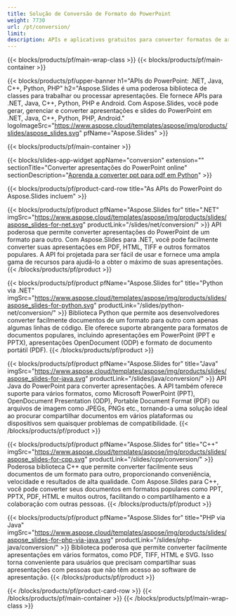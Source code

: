 ```yaml
---
title: Solução de Conversão de Formato do PowerPoint
weight: 7730
url: /pt/conversion/
limit: 
description: APIs e aplicativos gratuitos para converter formatos de arquivo PPT, PPTX, POTX, POTM e ODP
---
```


{{< blocks/products/pf/main-wrap-class >}}
{{< blocks/products/pf/main-container >}}

{{< blocks/products/pf/upper-banner h1="APIs do PowerPoint: .NET, Java, C++, Python, PHP" h2="Aspose.Slides é uma poderosa biblioteca de classes para trabalhar ou processar apresentações. Ele fornece APIs para .NET, Java, C++, Python, PHP e Android. Com Aspose.Slides, você pode gerar, gerenciar e converter apresentações e slides do PowerPoint em .NET, Java, C++, Python, PHP, Android." logoImageSrc="https://www.aspose.cloud/templates/aspose/img/products/slides/aspose_slides.svg" pfName="Aspose.Slides" >}}


{{< blocks/products/pf/main-container >}}

{{< blocks/slides-app-widget 
    appName="conversion"
    extension=""
    sectionTitle="Converter apresentações do PowerPoint online" 
    sectionDescription="[Aprenda a converter ppt para pdf em Python](https://products.aspose.com/slides/pt/python-net/conversion/ppt-to-pdf/)" >}}

{{< blocks/products/pf/product-card-row title="As APIs do PowerPoint do Aspose.Slides incluem" >}}

{{< blocks/products/pf/product pfName="Aspose.Slides for" title=".NET" imgSrc="https://www.aspose.cloud/templates/aspose/img/products/slides/aspose_slides-for-net.svg" productLink="/slides/net/conversion/" >}}
API poderosa que permite converter apresentações do PowerPoint de um formato para outro. Com Aspose.Slides para .NET, você pode facilmente converter suas apresentações em PDF, HTML, TIFF e outros formatos populares. A API foi projetada para ser fácil de usar e fornece uma ampla gama de recursos para ajudá-lo a obter o máximo de suas apresentações.
{{< /blocks/products/pf/product >}}

{{< blocks/products/pf/product pfName="Aspose.Slides for" title="Python via .NET" imgSrc="https://www.aspose.cloud/templates/aspose/img/products/slides/aspose_slides-for-python.svg" productLink="/slides/python-net/conversion/" >}}
Biblioteca Python que permite aos desenvolvedores converter facilmente documentos de um formato para outro com apenas algumas linhas de código. Ele oferece suporte abrangente para formatos de documentos populares, incluindo apresentações em PowerPoint (PPT e PPTX), apresentações OpenDocument (ODP) e formato de documento portátil (PDF).
{{< /blocks/products/pf/product >}}

{{< blocks/products/pf/product pfName="Aspose.Slides for" title="Java" imgSrc="https://www.aspose.cloud/templates/aspose/img/products/slides/aspose_slides-for-java.svg" productLink="/slides/java/conversion/" >}}
API Java do PowerPoint para converter apresentações. A API também oferece suporte para vários formatos, como Microsoft PowerPoint (PPT), OpenDocument Presentation (ODP), Portable Document Format (PDF) ou arquivos de imagem como JPEGs, PNGs etc., tornando-a uma solução ideal ao procurar compartilhar documentos em vários plataformas ou dispositivos sem quaisquer problemas de compatibilidade.
{{< /blocks/products/pf/product >}}

{{< blocks/products/pf/product pfName="Aspose.Slides for" title="C++" imgSrc="https://www.aspose.cloud/templates/aspose/img/products/slides/aspose_slides-for-cpp.svg" productLink="/slides/cpp/conversion/" >}}
Poderosa biblioteca C++ que permite converter facilmente seus documentos de um formato para outro, proporcionando conveniência, velocidade e resultados de alta qualidade. Com Aspose.Slides para C++, você pode converter seus documentos em formatos populares como PPT, PPTX, PDF, HTML e muitos outros, facilitando o compartilhamento e a colaboração com outras pessoas.
{{< /blocks/products/pf/product >}}

{{< blocks/products/pf/product pfName="Aspose.Slides for" title="PHP via Java" imgSrc="https://www.aspose.cloud/templates/aspose/img/products/slides/aspose_slides-for-php-via-java.svg" productLink="/slides/php-java/conversion/" >}}
Biblioteca poderosa que permite converter facilmente apresentações em vários formatos, como PDF, TIFF, HTML e SVG. Isso torna conveniente para usuários que precisam compartilhar suas apresentações com pessoas que não têm acesso ao software de apresentação.
{{< /blocks/products/pf/product >}}

{{< /blocks/products/pf/product-card-row >}}
{{< /blocks/products/pf/main-container >}}
{{< /blocks/products/pf/main-wrap-class >}}
